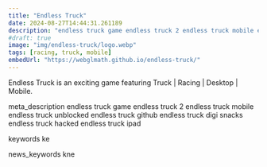 ```yaml
---
title: "Endless Truck"
date: 2024-08-27T14:44:31.261189
description: "endless truck game endless truck 2 endless truck mobile endless truck unblocked endless truck github endless truck digi snacks endless truck hacked endless truck ipad"
#draft: true
image: "img/endless-truck/logo.webp"
tags: [racing, truck, mobile]
embedUrl: "https://webglmath.github.io/endless-truck/"
---
```


Endless Truck is an exciting game featuring Truck | Racing | Desktop | Mobile.

meta_description
endless truck game endless truck 2 endless truck mobile endless truck unblocked endless truck github endless truck digi snacks endless truck hacked endless truck ipad


keywords
ke


news_keywords
kne
